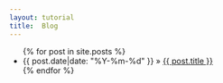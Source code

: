 ```yaml
---
layout: tutorial
title:  Blog
---
```


  <ul class="posts">
    {% for post in site.posts %}
      <li><span>{{ post.date|date: "%Y-%m-%d"  }}</span> &raquo; <a href="{{ site.baseurl }}{{ post.url }}">{{ post.title }}</a></li>
    {% endfor %}
  </ul>


